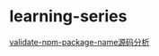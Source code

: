 # learning-series
[validate-npm-package-name源码分析](https://github.com/xiong-ling/learning-series/issues/1)
